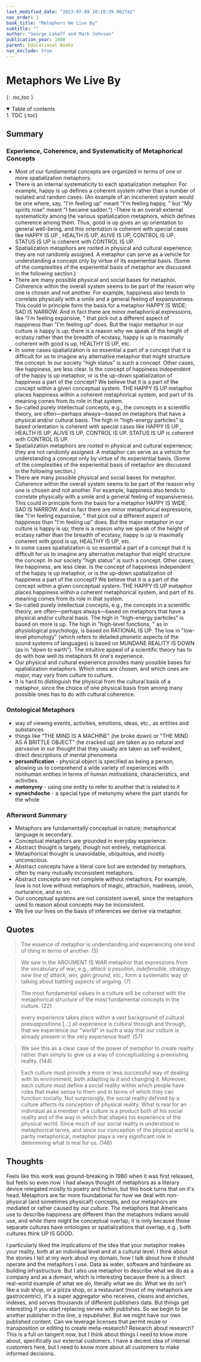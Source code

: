 ```yaml
---
last_modified_date: "2023-07-09 18:18:39.902742"
nav_order: 1
book_title: "Metaphors We Live By"
subtitle: ""
author: "George Lakoff and Mark Johnson"
publication_year: 1980
parent: Educational Books
nav_exclude: true
---
```

# Metaphors We Live By
{: .no_toc }

<details open markdown="block">
  <summary>
    Table of contents
  </summary>
1. TOC
{:toc}
</details>

## Summary
### Experience, Coherence, and Systematicity of Metaphorical Concepts
- Most of our fundamental concepts are organized in terms of one or more spatialization metaphors.
- There is an internal systematicity to each spatialization metaphor. For example, happy is up defines a coherent system rather than a number of isolated and random cases. (An example of an incoherent system would be one where, say, "I'm feeling up" meant "I'm feeling happy, " but "My spirits rose" meant "I became sadder.")
-There is an overall external systematicity among the various spatialization metaphors, which defines coherence among them. Thus, good is up gives an up orientation to general well-being, and this orientation is coherent with special cases like HAPPY IS UP , HEALTH IS UP, ALIVE IS UP, CONTROL IS UP. STATUS IS UP is coherent with CONTROL IS UP.
- Spatialization metaphors are rooted in physical and cultural experience; they are not randomly assigned. A metaphor can serve as a vehicle for understanding a concept only by virtue of its experiential basis. (Some of the complexities of the experiential basis of metaphor are discussed in the following section.)
- There are many possible physical and social bases for metaphor. Coherence within the overall system seems to be part of the reason why one is chosen and not another. For example, happiness also tends to correlate physically with a smile and a general feeling of expansiveness. This could in principle form the basis for a metaphor HAPPY IS WIDE; SAD IS NARROW. And in fact there are minor metaphorical expressions, like "I'm feeling expansive, " that pick out a different aspect of happiness than "I'm feeling up" does. But the major metaphor in our culture is happy is up; there is a reason why we speak of the height of ecstasy rather than the breadth of ecstasy, happy is up is maximally coherent with good is up, HEALTHY IS UP, etc.
- In some cases spatialization is so essential a part of a concept that it is difficult for us to imagine any alternative metaphor that might structure the concept. In our society "high status" is such a concept. Other cases, like happiness, are less clear. Is the concept of happiness independent of the happy is up metaphor, or is the up-down spatialization of happiness a part of the concept? We believe that it is a part of the concept within a given conceptual system. THE HAPPY IS UP metaphor places happiness within a coherent metaphorical system, and part of its meaning comes from its role in that system.
- So-called purely intellectual concepts, e.g., the concepts in a scientific theory, are often—perhaps always—based on metaphors that have a physical and/or cultural basis. The high in "high-energy particles" is based orientation is coherent with special cases like HAPPY IS UP , HEALTH IS UP, ALIVE IS UP, CONTROL IS UP. STATUS IS UP is coherent with CONTROL IS UP.
- Spatialization metaphors are rooted in physical and cultural experience; they are not randomly assigned. A metaphor can serve as a vehicle for understanding a concept only by virtue of its experiential basis. (Some of the complexities of the experiential basis of metaphor are discussed in the following section.)
- There are many possible physical and social bases for metaphor. Coherence within the overall system seems to be part of the reason why one is chosen and not another. For example, happiness also tends to correlate physically with a smile and a general feeling of expansiveness. This could in principle form the basis for a metaphor HAPPY IS WIDE; SAD IS NARROW. And in fact there are minor metaphorical expressions, like "I'm feeling expansive, " that pick out a different aspect of happiness than "I'm feeling up" does. But the major metaphor in our culture is happy is up; there is a reason why we speak of the height of ecstasy rather than the breadth of ecstasy, happy is up is maximally coherent with good is up, HEALTHY IS UP, etc.
- In some cases spatialization is so essential a part of a concept that it is difficult for us to imagine any alternative metaphor that might structure the concept. In our society "high status" is such a concept. Other cases, like happiness, are less clear. Is the concept of happiness independent of the happy is up metaphor, or is the up-down spatialization of happiness a part of the concept? We believe that it is a part of the concept within a given conceptual system. THE HAPPY IS UP metaphor places happiness within a coherent metaphorical system, and part of its meaning comes from its role in that system.
- So-called purely intellectual concepts, e.g., the concepts in a scientific theory, are often—perhaps always—based on metaphors that have a physical and/or cultural basis. The high in "high-energy particles" is based on more is up. The high in "high-level functions, " as in physiological psychology, is based on RATIONAL IS UP. The low in "low-level phonology" (which refers to detailed phonetic aspects of the sound systems of languages) is based on MUNDANE REALITY IS DOWN (as in "down to earth"). The intuitive appeal of a scientific theory has to do with how well its metaphors fit one's experience.
- Our physical and cultural experience provides many possible bases for spatialization metaphors. Which ones are chosen, and which ones are major, may vary from culture to culture.
- It is hard to distinguish the physical from the cultural basis of a metaphor, since the choice of one physical basis from among many possible ones has to do with cultural coherence.

### Ontological Metaphors
- way of viewing events, activities, emotions, ideas, etc., as entities and substances
- things like "THE MIND IS A MACHINE" (he broke down) or "THE MIND AS A BRITTLE OBJECT" (he cracked up) are taken as so natural and pervasive in our thought that they usually are taken as self-evident, direct descriptions of mental phenomena
- **personification** - physical object is specified as being a person, allowing us to comprehend a wide variety of experiences with nonhuman entities in terms of human motivations, characteristics, and activities.
- **metonymy** - using one entity to refer to another that is related to it
- **synechdoche** - a special type of metonymy where the part stands for the whole

### Afterword Summary
- Metaphors are fundamentally conceptual in nature; metaphorical language is secondary.
- Conceptual metaphors are grounded in everyday experience.
- Abstract thought is largely, though not entirely, metaphorical.
- Metaphorical thought is unavoidable, ubiquitous, and mostly unconscious.
- Abstract concepts have a literal core but are extended by metaphors, often by many mutually inconsistent metaphors.
- Abstract concepts are not complete without metaphors. For example, love is not love without metaphors of magic, attraction, madness, union, nurturance, and so on.
- Our conceptual systems are not consistent overall, since the metaphors used to reason about concepts may be inconsistent.
- We live our lives on the basis of inferences we derive via metaphor.

## Quotes
> The essence of metaphor is understanding and experiencing one kind of thing in terms of another. (5)

> We saw in the ARGUMENT IS WAR metaphor that expressions from the vocabulary of war, e.g., _attack a pssotion, indefensible, strategy, new line of attack, win, gain ground, etc.,_ form a systematic way of talking about battling aspects of arguing. (7)

> The most fundamental values in a culture will be coherent with the metaphorical structure of the most fundamental concepts in the culture. (22)

> every experience takes place within a vast background of cultural presuppositions [...] all experience is cultural through and through, that we experience our "world" in such a way that our culture is already present in the very experience itself. (57)

> We see this as a clear case of the power of metaphor to create reality rather than simply to give us a way of conceptualizing a preexisting reality. (144)

> Each culture must provide a more or less successful way of dealing with its environment, both adapting to it and changing it. Moreover, each culture must define a social reality within which people have roles that make sense to them and in terms of which they can function socially. Not surprisingly, the social reality defined by a culture affects its conception of physical reality. What is real for an individual as a member of a culture is a product both of his social reality and of the way in which that shapes his experience of the physical world. Since much of our social reality is understood in metaphorical terms, and since our conception of the physical world is partly metaphorical, metaphor plays a very significant role in determining what is real for us. (146)

## Thoughts
Feels like this work was ground-breaking in 1980 when it was first released, but feels so even now. I had always thought of metaphors as a literary device relegated mostly to poetry and fiction, but this book turns that on it's head. Metaphors are far more foundational for how we deal with non-physical (and sometimes physical!) concepts, and our metaphors are mediated or rather caused by our culture. The metaphors that Americans use to describe happiness are different than the metaphors Indians would use, and while there might be conceptual overlap, it is only because those separate cultures have ontologies or spatializations that overlap, e.g., both cultures think UP IS GOOD.

I particularly liked the implications of the idea that your metaphor makes your reality, both at an individual level and at a cultural level. I think about the stories I tell at my work about my domain, how I talk about how it should operate and the metaphors I use. Data as water, software and hardware as building infrastructure. But I also use metaphor to describe what we do as a company and as a domain, which is interesting because there is a direct real-world example of what we do, literally what we do. What we do isn't like a sub shop, or a pizza shop, or a restaurant (most of my metaphors are gastrocentric), it's a super aggregator who receives, cleans and enriches, indexes, and serves thousands of different publishers data. But things get interesting if you start replacing serves with publishes. So we begin to be another publisher in the line, a republisher. But we might have our own published content. Can we leverage licenses that permit reuse or transposition or editing to create meta-research? Research about research? This is a full on tangent now, but I think about things I need to know more about, specifically our external customers. I have a decent idea of internal customers here, but I need to know more about all customers to make informed decisions.